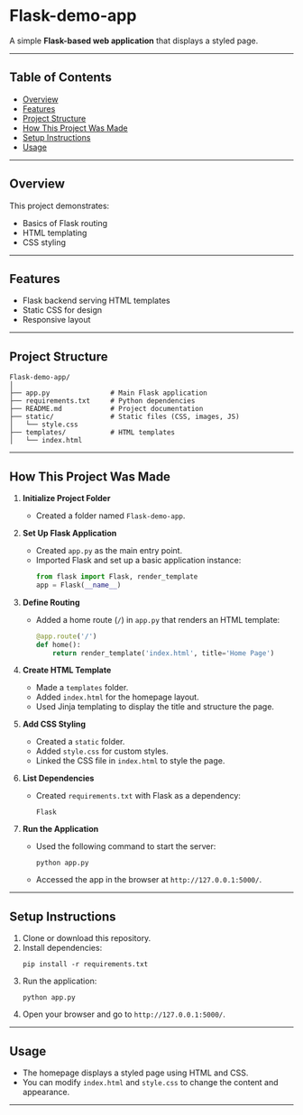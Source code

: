 # Flask-demo-app

A simple **Flask-based web application** that displays a styled page.

---

## Table of Contents

- [Overview](#overview)
- [Features](#features)
- [Project Structure](#project-structure)
- [How This Project Was Made](#how-this-project-was-made)
- [Setup Instructions](#setup-instructions)
- [Usage](#usage)

---

## Overview

This project demonstrates:
- Basics of Flask routing
- HTML templating
- CSS styling

---

## Features

- Flask backend serving HTML templates
- Static CSS for design
- Responsive layout

---

## Project Structure

```
Flask-demo-app/
│
├── app.py               # Main Flask application
├── requirements.txt     # Python dependencies
├── README.md            # Project documentation
├── static/              # Static files (CSS, images, JS)
│   └── style.css
├── templates/           # HTML templates
│   └── index.html
```

---

## How This Project Was Made

1. **Initialize Project Folder**
   - Created a folder named `Flask-demo-app`.

2. **Set Up Flask Application**
   - Created `app.py` as the main entry point.
   - Imported Flask and set up a basic application instance:
     ```python
     from flask import Flask, render_template
     app = Flask(__name__)
     ```

3. **Define Routing**
   - Added a home route (`/`) in `app.py` that renders an HTML template:
     ```python
     @app.route('/')
     def home():
         return render_template('index.html', title='Home Page')
     ```

4. **Create HTML Template**
   - Made a `templates` folder.
   - Added `index.html` for the homepage layout.
   - Used Jinja templating to display the title and structure the page.

5. **Add CSS Styling**
   - Created a `static` folder.
   - Added `style.css` for custom styles.
   - Linked the CSS file in `index.html` to style the page.

6. **List Dependencies**
   - Created `requirements.txt` with Flask as a dependency:
     ```
     Flask
     ```

7. **Run the Application**
   - Used the following command to start the server:
     ```
     python app.py
     ```
   - Accessed the app in the browser at `http://127.0.0.1:5000/`.

---

## Setup Instructions

1. Clone or download this repository.
2. Install dependencies:
   ```
   pip install -r requirements.txt
   ```
3. Run the application:
   ```
   python app.py
   ```
4. Open your browser and go to `http://127.0.0.1:5000/`.

---

## Usage

- The homepage displays a styled page using HTML and CSS.
- You can modify `index.html` and `style.css` to change the content and appearance.

---